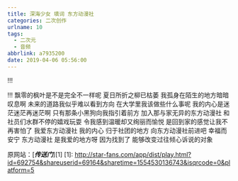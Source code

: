 ```yaml
---
title: 深海少女 填词 东方动漫社
categories: 二次创作
urlname: 10
tags:
  - 二次元
  - 音频
abbrlink: a7935200
date: 2019-04-06 05:56:00
---
```

<!--markdown-->!!!
<script>ap.list.switch(0);ap.play();</script>
!!!
飘零的枫叶是不是完全不一样呢
夏日所折之柳已枯萎
我孤身在陌生的地方暗暗叹息啊
未来的道路我似乎难以看到方向
在大学里我该做些什么事呢
我的内心是迷茫迷茫再迷茫啊
只有那条小黑狗向我指引着前方
加入那与家无异的东方动漫社
和社员们水群不停的嬉戏玩耍
令我感到温暖却又绚丽而愉悦
是回到家的感觉让我不再害怕了
我爱东方动漫社
我的内心
归于社团的地方
向东方动漫社前进吧
幸福而安宁
东方动漫社
是我爱的地方呀
因为找到了
能够改变过往倾心诉说的对象 

原网站：[***传送门***][1]
  [1]: http://star-fans.com/app/dist/play.html?id=692754&shareuserid=69164&sharetime=1554530136743&isqrcode=0&platform=5